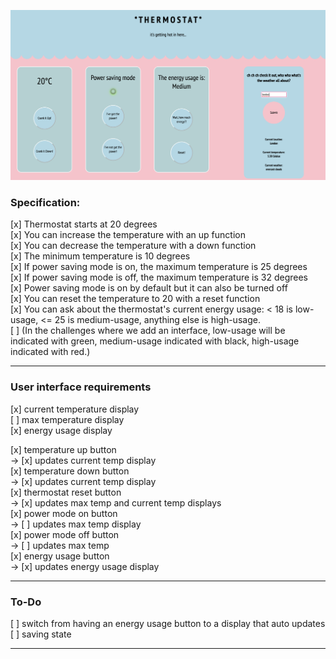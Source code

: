 
![thermostat](thermostat.png)



### Specification:

[x] Thermostat starts at 20 degrees  
[x] You can increase the temperature with an up function  
[x] You can decrease the temperature with a down function  
[x] The minimum temperature is 10 degrees  
[x] If power saving mode is on, the maximum temperature is 25 degrees  
[x] If power saving mode is off, the maximum temperature is 32 degrees  
[x] Power saving mode is on by default but it can also be turned off  
[x] You can reset the temperature to 20 with a reset function  
[x] You can ask about the thermostat's current energy usage: < 18 is low-usage, <= 25 is medium-usage, anything else is high-usage.  
[ ] (In the challenges where we add an interface, low-usage will be indicated with green, medium-usage indicated with black, high-usage indicated with red.)  


---

### User interface requirements

[x] current temperature display  
[ ] max temperature display  
[x] energy usage display  

[x] temperature up button  
-> [x] updates current temp display  
[x] temperature down button  
-> [x] updates current temp display  
[x] thermostat reset button  
-> [x] updates max temp and current temp displays  
[x] power mode on button  
-> [ ] updates max temp display   
[x] power mode off button  
-> [ ] updates max temp  
[x] energy usage button  
-> [x] updates energy usage display  

---

### To-Do

[ ] switch from having an energy usage button to a display that auto updates
[ ] saving state

---

